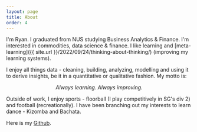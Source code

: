 ```yaml
---
layout: page
title: About
order: 4
---
```


I'm Ryan. I graduated from NUS studying Business Analytics & Finance. I'm interested in commodities, data science & finance. I like learning and 
[meta-learning]({{ site.url }}/2022/09/24/thinking-about-thinking/) (improving my learning systems).

I enjoy all things data - cleaning, building, analyzing, modelling and using it to derive insights, be it in a quantitative or qualitative fashion. My motto is:

<p class="message" style="text-align: center;">
<i>Always learning. Always improving.</i>
</p>

Outside of work, I enjoy sports - floorball (I play competitively in SG's div 2) and football (recreationally). I have been branching out my interests to learn dance - Kizomba and Bachata.

Here is my [<i class="fa fa-github" aria-hidden="true"></i> Github](https://github.com/ryanczm/).